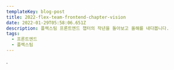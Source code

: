 ```yaml
---
templateKey: blog-post
title: 2022-flex-team-frontend-chapter-vision
date: 2022-01-29T05:58:06.651Z
description: 플렉스팀 프론트엔드 챕터의 작년을 돌아보고 올해를 내다봅니다.
tags:
  - 프론트엔드
  - 플렉스팀
---
```

.